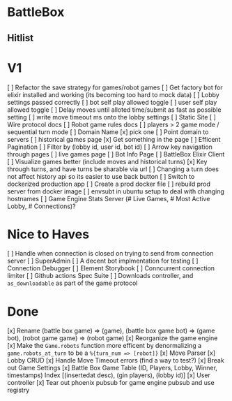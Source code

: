 # BattleBox

## Hitlist

V1
====
[ ] Refactor the save strategy for games/robot games
[ ] Get factory bot for elixir installed and working (its becoming too hard to mock data)
[ ] Lobby settings passed correctly
  [ ] bot self play allowed toggle
  [ ] user self play allowed toggle
  [ ] Delay moves until alloted time/submit as fast as possible setting
  [ ] write move timeout ms onto the lobby settings
[ ] Static Site
  [ ] Wire protocol docs
  [ ] Robot game rules docs
[ ] players > 2 game mode / sequential turn mode
[ ] Domain Name
  [x] pick one
  [ ] Point domain to servers
[ ] historical games page
  [x] Get something in the page
  [ ] Efficent Pagination
  [ ] Filter by (lobby id, user id, bot id)
  [ ] Arrow key navigation through pages
[ ] live games page
[ ] Bot Info Page
[ ] BattleBox Elixir Client
[ ] Visualize games better (include moves and historical turns)
  [x] Key through turns, and have turns be sharable via url
  [ ] Changing a turn does not affect history api so its easier to use back button
[ ] Switch to dockerized production app
  [ ] Create a prod docker file
  [ ] rebuild prod server from docker image
  [ ] envsubt in ubuntu setup to deal with changing hostnames
[ ] Game Engine Stats Server (# Live Games, # Most Active Lobby, # Connections)?

Nice to Haves
======
[ ] Handle when connection is closed on trying to send from connection server
[ ] SuperAdmin
[ ] A decent bot implmentation for testing
[ ] Connection Debugger
[ ] Element Storybook
[ ] Conncurrent connection limiter
[ ] Github actions Spec Suite
[ ] Downloads controller, and `as_downloadable` as part of the game protocol

Done
=======
[x] Rename (battle box game) => (game), (battle box game bot) => (game bot), (robot game game) => (robot game)
[x] Reorganize the game engine
[x] Make the `Game.robots` function more efficent by denormalizing a `game.robots_at_turn` to be a `%{turn_num => [robot]}`
[x] Move Parser
[x] Lobby CRUD
[x] Handle Move Timeout errors (find a way to test?)
[x] Break out Game Settings
[x] Battle Box Game Table (ID, Players, Lobby, Winner, timestamps) Index [(insertedat desc), (gin players), (lobby id)]
[x] User controller
[x] Tear out phoenix pubsub for game engine pubsub and use registry
